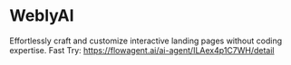# WeblyAI
Effortlessly craft and customize interactive landing pages without coding expertise.
Fast Try: https://flowagent.ai/ai-agent/ILAex4p1C7WH/detail
